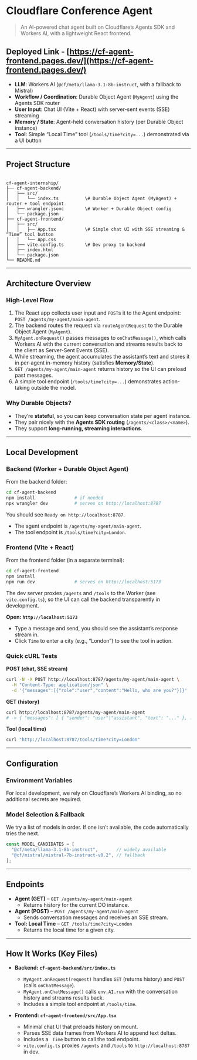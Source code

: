 # Cloudflare Conference Agent 

> An AI-powered chat agent built on Cloudflare’s Agents SDK and Workers AI, with a lightweight React frontend.

## Deployed Link - [https://cf-agent-frontend.pages.dev/](https://cf-agent-frontend.pages.dev/)


-   **LLM**: Workers AI (`@cf/meta/llama-3.1-8b-instruct`, with a fallback to Mistral)
-   **Workflow / Coordination**: Durable Object Agent (`MyAgent`) using the Agents SDK router
-   **User Input**: Chat UI (Vite + React) with server-sent events (SSE) streaming
-   **Memory / State**: Agent-held conversation history (per Durable Object instance)
-   **Tool**: Simple “Local Time” tool (`/tools/time?city=...`) demonstrated via a UI button

---


## Project Structure

```

cf-agent-internship/
├── cf-agent-backend/
│   ├── src/
│   │   └── index.ts          \# Durable Object Agent (MyAgent) + router + tool endpoint
│   ├── wrangler.jsonc        \# Worker + Durable Object config
│   └── package.json
├── cf-agent-frontend/
│   ├── src/
│   │   ├── App.tsx           \# Simple chat UI with SSE streaming & “Time” tool button
│   │   └── App.css
│   ├── vite.config.ts        \# Dev proxy to backend
│   ├── index.html
│   └── package.json
└── README.md                 

````

---

## Architecture Overview

### High-Level Flow

1.  The React app collects user input and `POST`s it to the Agent endpoint: `POST /agents/my-agent/main-agent`.
2.  The backend routes the request via `routeAgentRequest` to the Durable Object Agent (`MyAgent`).
3.  `MyAgent.onRequest()` passes messages to `onChatMessage()`, which calls Workers AI with the current conversation and streams results back to the client as Server-Sent Events (SSE).
4.  While streaming, the agent accumulates the assistant’s text and stores it in per-agent in-memory history (satisfies **Memory/State**).
5.  `GET /agents/my-agent/main-agent` returns history so the UI can preload past messages.
6.  A simple tool endpoint (`/tools/time?city=...`) demonstrates action-taking outside the model.

### Why Durable Objects?

-   They’re **stateful**, so you can keep conversation state per agent instance.
-   They pair nicely with the **Agents SDK routing** (`/agents/<class>/<name>`).
-   They support **long-running, streaming interactions**.

---

## Local Development

### Backend (Worker + Durable Object Agent)

From the backend folder:
```bash
cd cf-agent-backend
npm install               # if needed
npx wrangler dev          # serves on http://localhost:8787
````

You should see `Ready on http://localhost:8787`.

  - The agent endpoint is `/agents/my-agent/main-agent`.
  - The tool endpoint is `/tools/time?city=London`.

### Frontend (Vite + React)

From the frontend folder (in a separate terminal):

```bash
cd cf-agent-frontend
npm install
npm run dev               # serves on http://localhost:5173
```

The dev server proxies `/agents` and `/tools` to the Worker (see `vite.config.ts`), so the UI can call the backend transparently in development.

**Open: `http://localhost:5173`**

  - Type a message and send, you should see the assistant’s response stream in.
  - Click `Time` to enter a city (e.g., “London”) to see the tool in action.

### Quick cURL Tests

**POST (chat, SSE stream)**

```bash
curl -N -X POST http://localhost:8787/agents/my-agent/main-agent \
  -H "Content-Type: application/json" \
  -d '{"messages":[{"role":"user","content":"Hello, who are you?"}]}'
```

**GET (history)**

```bash
curl http://localhost:8787/agents/my-agent/main-agent
# -> { "messages": [ { "sender": "user"|"assistant", "text": "..." }, ... ] }
```

**Tool (local time)**

```bash
curl "http://localhost:8787/tools/time?city=London"
```

-----

## Configuration

### Environment Variables

For local development, we rely on Cloudflare’s Workers AI binding, so no additional secrets are required.

### Model Selection & Fallback

We try a list of models in order. If one isn’t available, the code automatically tries the next.

```typescript
const MODEL_CANDIDATES = [
  "@cf/meta/llama-3.1-8b-instruct",       // widely available
  "@cf/mistral/mistral-7b-instruct-v0.2", // fallback
];
```


-----

## Endpoints

  - **Agent (GET)** – `GET /agents/my-agent/main-agent`
      - Returns history for the current DO instance.
  - **Agent (POST)** – `POST /agents/my-agent/main-agent`
      - Sends conversation messages and receives an SSE stream.
  - **Tool: Local Time** – `GET /tools/time?city=London`
      - Returns the local time for a given city.

-----

## How It Works (Key Files)

  - **Backend: `cf-agent-backend/src/index.ts`**

      - `MyAgent.onRequest(request)` handles `GET` (returns history) and `POST` (calls `onChatMessage`).
      - `MyAgent.onChatMessage()` calls `env.AI.run` with the conversation history and streams results back.
      - Includes a simple tool endpoint at `/tools/time`.

  - **Frontend: `cf-agent-frontend/src/App.tsx`**

      - Minimal chat UI that preloads history on mount.
      - Parses SSE data frames from Workers AI to append text deltas.
      - Includes a ` Time` button to call the tool endpoint.
      - `vite.config.ts` proxies `/agents` and `/tools` to `http://localhost:8787` in dev.



